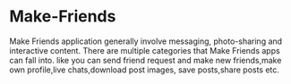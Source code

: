 # Make-Friends
Make Friends application generally involve messaging, photo-sharing and interactive content. There are multiple categories that Make Friends apps can fall into. like you can send friend request and make new friends,make own profile,live chats,download post images, save posts,share posts etc.
